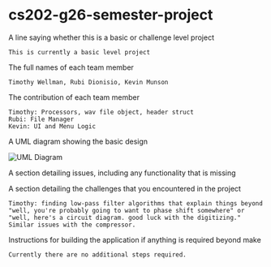 # cs202-g26-semester-project

A line saying whether this is a basic or challenge level project
    
	This is currently a basic level project


The full names of each team member
	
	Timothy Wellman, Rubi Dionisio, Kevin Munson
    
	
The contribution of each team member
	
	Timothy: Processors, wav file object, header struct
	Rubi: File Manager
	Kevin: UI and Menu Logic
	
	
	
A UML diagram showing the basic design

![UML Diagram](/assets/g26UML.png)



A section detailing issues, including any functionality that is missing




A section detailing the challenges that you encountered in the project

	Timothy: finding low-pass filter algorithms that explain things beyond "well, you're probably going to want to phase shift somewhere" or "well, here's a circuit diagram. good luck with the digitizing." Similar issues with the compressor.



Instructions for building the application if anything is required beyond make

	Currently there are no additional steps required.




